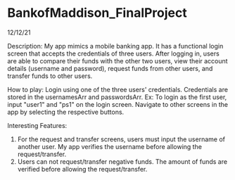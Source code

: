 # BankofMaddison_FinalProject
12/12/21

Description:
My app mimics a mobile banking app.  It has a functional login screen that accepts the credentials of three users.  After logging in, users are able to compare 
their funds with the other two users, view their account details (username and password), request funds from other users, and transfer funds to other users.  

How to play:
Login using one of the three users' credentials.  Credentials are stored in the usernamesArr and passwordsArr.  Ex: To login as the first user, input "user1" and 
"ps1" on the login screen.  Navigate to other screens in the app by selecting the respective buttons.

Interesting Features:
1. For the request and transfer screens, users must input the username of another user.  My app verifies the username before allowing the request/transfer.
2. Users can not request/transfer negative funds.  The amount of funds are verified before allowing the request/transfer.
